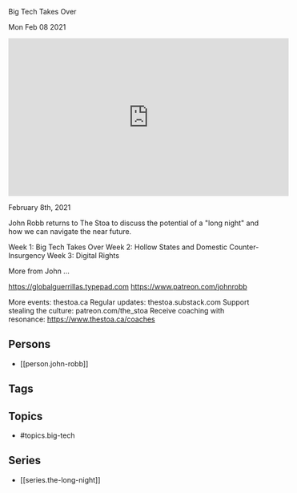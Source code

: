 

 Big Tech Takes Over

Mon Feb 08 2021

<iframe width="560" height="315" src="https://www.youtube.com/embed/lN2FKnRB1Xo" title="The Long Night: Big Tech Takes Over w/ John Robb" frameborder="0" allow="accelerometer; autoplay; clipboard-write; encrypted-media; gyroscope; picture-in-picture" allowfullscreen ></iframe>

February 8th, 2021

John Robb returns to The Stoa to discuss the potential of a "long night" and how we can navigate the near future. 

Week 1: Big Tech Takes Over
Week 2: Hollow States and Domestic Counter-Insurgency
Week 3: Digital Rights

More from John ...

https://globalguerrillas.typepad.com
https://www.patreon.com/johnrobb

More events: thestoa.ca
Regular updates: thestoa.substack.com
Support stealing the culture: patreon.com/the_stoa
Receive coaching with resonance: https://www.thestoa.ca/coaches

## Persons

- [[person.john-robb]]

## Tags



## Topics

- #topics.big-tech

## Series

- [[series.the-long-night]]

